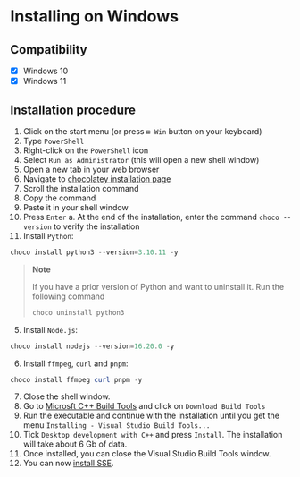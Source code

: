 # Installing on Windows

## Compatibility

- [x] Windows 10
- [x] Windows 11

## Installation procedure

1. Click on the start menu (or press `⊞ Win` button on your keyboard)
2. Type `PowerShell`
3. Right-click on the `PowerShell` icon
4. Select `Run as Administrator` (this will open a new shell window)
5. Open a new tab in your web browser
6. Navigate to [chocolatey installation page](https://chocolatey.org/install)
7. Scroll the installation command
8. Copy the command
9. Paste it in your shell window
10. Press `Enter`
    a. At the end of the installation, enter the command `choco --version` to
    verify the installation
11. Install `Python`:

```powershell
choco install python3 --version=3.10.11 -y
```

> **Note**
>
> If you have a prior version of Python and want to uninstall it. Run the
> following command
>
> ```powershell
> choco uninstall python3
> ```

5. Install `Node.js`:

```powershell
choco install nodejs --version=16.20.0 -y
```

6. Install `ffmpeg`, `curl` and `pnpm`:

```powershell
choco install ffmpeg curl pnpm -y
```

7. Close the shell window.
8. Go to [Microsft C++ Build Tools](https://visualstudio.microsoft.com/visual-cpp-build-tools/) and
   click on `Download Build Tools`
9. Run the executable and continue with the installation until you get the
   menu `Installing - Visual Studio Build Tools...`
10. Tick `Desktop development with C++` and press `Install`. The installation
    will take about 6 Gb of data.
11. Once installed, you can close the Visual Studio Build Tools window.
12. You can now [install SSE](https://github.com/sound-scape-explorer/sound-scape-explorer/wiki/install-sse).
